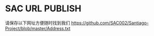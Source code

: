 # SAC URL PUBLISH

请保存以下网址方便随时找到我们
https://github.com/SAC002/Santiago-Project/blob/master/Address.txt
